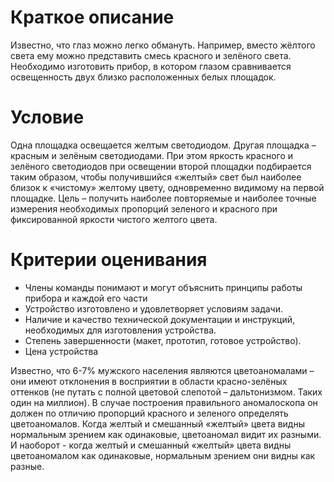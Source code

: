 # Краткое описание

Известно, что глаз можно легко обмануть. Например, вместо жёлтого света ему можно представить смесь красного и зелёного света. Необходимо изготовить прибор, в котором глазом сравнивается освещенность двух близко расположенных белых площадок.

# Условие

Одна площадка освещается желтым светодиодом. Другая площадка – красным и зелёным светодиодами. При этом яркость красного и зелёного светодиодов при освещении второй площадки подбирается таким образом, чтобы получившийся «желтый» свет был наиболее близок к «чистому» желтому цвету, одновременно видимому на первой площадке. Цель – получить наиболее повторяемые и наиболее точные измерения необходимых пропорций зеленого и красного при фиксированной яркости чистого желтого цвета.

# Критерии оценивания

* Члены команды понимают и могут объяснить принципы работы прибора и каждой его части
* Устройство изготовлено и удовлетворяет условиям задачи.
* Наличие и качество технической документации и инструкций, необходимых для изготовления устройства.
* Степень завершенности (макет, прототип, готовое устройство).
* Цена устройства

Известно, что 6-7% мужского населения являются цветоаномалами – они имеют отклонения в восприятии в области красно-зелёных оттенков (не путать с полной цветовой слепотой – дальтонизмом. Таких один на миллион). В случае построения правильного аномалоскопа он должен по отличию пропорций красного и зеленого определять цветоаномалов. Когда желтый и смешанный «желтый» цвета видны нормальным зрением как одинаковые, цветоаномал видит их разными. И наоборот - когда желтый и смешанный «желтый» цвета видны цветоаномалом как одинаковые, нормальным зрением они видны как разные.
